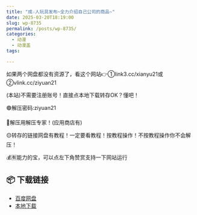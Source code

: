 ```yaml
---
title: "成☆人玩具发布~全力介绍自己公司的商品~"
date: 2025-03-20T18:19:00
slug: wp-8735
permalink: /posts/wp-8735/
categories:
  - 动漫
  - 动漫盖
tags:

---
```


如果两个网盘都没有资源了，看这个网站👉①link3.cc/xianyu21或②vlink.cc/ziyuan21

(本站)不需要注册账号！直接点本地下载转存OK？懂吧！

🟢解压密码:ziyuan21

🔵解压用解压专家！(应用商店有)

🟡转存的链接网盘有教程！一定要看教程！按教程操作！不按教程操作你不会解压！

💰🈶能力的宝，可以点左下角赞赏支持一下网站运行

## 📦 下载链接
- [百度网盘](https://blziyuan21.com/pay-download/8735?key=6dcb44018b&down_id=0)
- [本地下载](https://blziyuan21.com/pay-download/8735?key=6dcb44018b&down_id=1)

